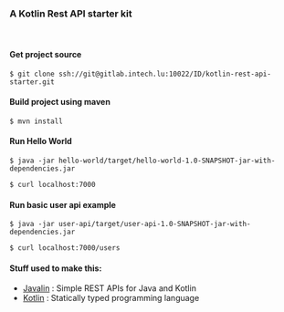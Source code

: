 ### A Kotlin Rest API starter kit
&nbsp;

#### Get project source


```shell
$ git clone ssh://git@gitlab.intech.lu:10022/ID/kotlin-rest-api-starter.git
```

#### Build project using maven

```shell
$ mvn install
```

#### Run Hello World

```shell
$ java -jar hello-world/target/hello-world-1.0-SNAPSHOT-jar-with-dependencies.jar
```

```shell
$ curl localhost:7000
```

#### Run basic user api example

```shell
$ java -jar user-api/target/user-api-1.0-SNAPSHOT-jar-with-dependencies.jar
```

```shell
$ curl localhost:7000/users
```

#### Stuff used to make this:

 * [Javalin](https://javalin.io/) : Simple REST APIs for Java and Kotlin
 * [Kotlin](https://kotlinlang.org/) : Statically typed programming language
